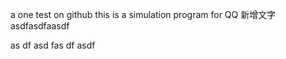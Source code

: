 a one test on github
this is a simulation program for QQ
 新增文字
 asdfasdfaasdf
 
 as
 df
 asd
 fas
 df
 asdf
 

